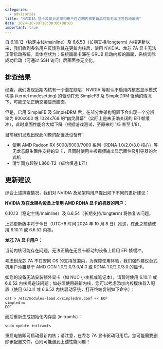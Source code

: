 ```yaml
---
categories:
  - advisories
title: "NVIDIA 显卡及部分龙架构用户在近期内核更新后可能无法正常启动系统"
date: 2024-10-08T18:30:00+08:00
important: true
---
```


自 6.10.12（稳定主线/mainline）及 6.6.53（长期支持/longterm) 内核更新以来，我们收到多名用户反馈称其在更新内核后，使用 NVIDIA、龙芯 7A 显卡无法正常启动系统，具体症状为：系统画面卡滞在 GRUB 启动内核的画面，系统实际成功启动（可通过 SSH 访问）后画面亦无变化。

## 排查结果

经查，我们发现近期内核有一个潜在缺陷：NVIDIA 等默认不启用内核态显示模式切换 (kernel modesetting) 的驱动在无 SimpleFB 及 SimpleDRM 驱动的情况下，可能无法正确交接显示画面。

但是，启用 SimpleFB 及 SimpleDRM 后，在部分龙架构配置下会出现一个分辨率为 800x600 或 1024x768 的“幽灵屏幕”（实际上是未正确关闭的 EFI 帧缓冲），此时桌面性能会大幅下降（根据游戏测试，至原来的 1/5 甚至 1/8）。

目前我们发现出现此问题的配置及设备有：

- 使用 AMD Radeon RX 5000/6000/7000 系列（RDNA 1.0/2.0/3.0 核心）等无龙芯原生固件支持的显卡，且同时使用主板视频输出显示固件及引导器的台式机
- 清华同方超锐 L860-T2（卓怡恒通 L71）

## 更新建议

综合上述排查情况，我们对 NVIDIA 及龙架构用户提出如下不同的更新建议：

**NVIDIA 及在龙架构设备上使用 AMD RDNA 显卡的机器的用户：**

6.10.13（稳定主线/mainline）及 6.6.54（长期支持/longterm) 将修复该问题。

上述更新版本将于今日（UTC+8 时间 2024 年 10 月 8 日）推送，在此之前请使用 6.10.11 或 6.6.52 内核。

**龙芯 7A 显卡用户：**

当前内核可能存在问题，无法正确在无显卡驱动的设备上启用 EFI 帧缓冲。

考虑到龙芯 7A 不在安同 OS 的支持范围内，为保障使用体验，我们强烈建议台式机用户添置基于 AMD GCN 1.0/2.0/3.0/4.0 或 RDNA 1.0/2.0/3.0 的显卡。

如您的设备无法安装额外显卡（如 NUC 小主机或笔记本），请暂时使用 6.10.11 或 6.6.52 内核规避该问题；如必须使用最新内核，您可以考虑添加内核模块载入配置（使用 6.10.11 或 6.6.52 内核启动系统，打开终端复制如下命令）：
```
cat > /etc/modules-load.d/simpledrm.conf << EOF
simpledrm
EOF
```
而后重新生成初始化内存盘 (initramfs)：
```
sudo update-initramfs
```
重启电脑即可启动最新内核；请注意，在龙芯 7A 显卡驱动可用后，您可能需要删除该配置文件，否则可能遇到上述性能问题！
